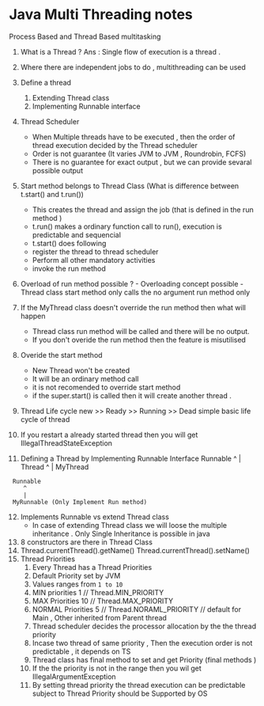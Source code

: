 # Java Multi Threading notes

Process Based and Thread Based multitasking 


 1. What is a Thread ?
   Ans : Single flow of execution is a thread .
 2. Where there are independent jobs to do , multithreading can be used   
 3. Define a thread 
    1. Extending Thread class 
    2. Implementing Runnable interface
    
 4. Thread Scheduler    
     - When Multiple threads have to be executed , then the order of thread execution decided by the Thread scheduler
     - Order is not guarantee  (It varies JVM to JVM , Roundrobin, FCFS)
     - There is no guarantee for exact output , but we can provide sevaral possible output 
 5. Start method belongs to Thread Class (What is difference between t.start() and t.run())
    - This creates the thread and assign the job (that is defined in the run method )
    - t.run() makes a ordinary function call to run(), execution is predictable and sequencial 
    - t.start() does following
     - register the thread to thread scheduler 
     - Perform all other mandatory activities 
     - invoke the run method 
  6. Overload of run method possible ? 
    - Overloading concept possible 
    - Thread class start method only calls the no argument run method only 
  7. If the MyThread class doesn't override the run method then what will happen 
     - Thread class run method will be called and there will be no output. 
     -  If you don't overide the run method then the feature is misutilised 
  8. Overide the start method 
     - New Thread won't be created 
     - It will be an ordinary method call 
     - it is not recomended to override start method 
     -  if the super.start() is called then it will create another thread .  
  9. Thread Life cycle 
      new >> Ready >> Running >> Dead
      simple basic life cycle of thread
  10. If you restart a already started thread then you will get IllegalThreadStateException 
  
  11. Defining a Thread by Implementing Runnable Interface 
     Runnable
        ^
        |
     Thread
        ^
        |
     MyThread   
     
     Runnable
        ^
        |
     MyRunnable (Only Implement Run method)
  12. Implements Runnable vs extend Thread class         
      - In case of extending Thread class we will loose the multiple inheritance . Only Single Inheritance is possible in java   
  13. 8 constructors are there in Thread Class 
  14. Thread.currentThread().getName()
      Thread.currentThread().setName()
  15. Thread Priorities 
        1. Every Thread has a Thread Priorities 
        2. Default Priority set by JVM 
        3. Values ranges from ```1 to 10 ```
        4. MIN priorities 1  // Thread.MIN_PRIORITY
        5. MAX Priorities 10  // Thread.MAX_PRIORITY
        6. NORMAL Priorities 5 // Thread.NORAML_PRIORITY // default for Main , Other inherited from Parent thread
        7. Thread scheduler decides the processor allocation by the the thread priority 
        8. Incase two thread of same priority , Then the execution order is not predictable , it depends on TS
        9. Thread class has final method to set and get Priority (final methods )
        10. If the the priority is not in the range then you wil get IllegalArgumentException 
        11. By setting thread priority the thread execution can be predictable subject to Thread Priority should be Supported by OS
        
        
        
        
         
      
      
  
  
      
      
  
     
  
  
    
    
     
    
    

